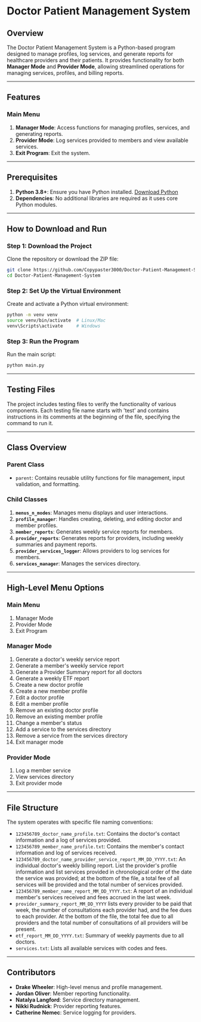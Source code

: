 # Doctor Patient Management System

## Overview
The Doctor Patient Management System is a Python-based program designed to manage profiles, log services, and generate reports for healthcare providers and their patients. It provides functionality for both **Manager Mode** and **Provider Mode**, allowing streamlined operations for managing services, profiles, and billing reports.

---

## Features

### Main Menu
1. **Manager Mode**: Access functions for managing profiles, services, and generating reports.  
2. **Provider Mode**: Log services provided to members and view available services.  
3. **Exit Program**: Exit the system.

---

## Prerequisites

1. **Python 3.8+**: Ensure you have Python installed. [Download Python](https://www.python.org/downloads/)
2. **Dependencies**: No additional libraries are required as it uses core Python modules.

---

## How to Download and Run

### **Step 1: Download the Project**
Clone the repository or download the ZIP file:
```bash
git clone https://github.com/Copypaster3000/Doctor-Patient-Management-System.git
cd Doctor-Patient-Management-System
```

### **Step 2: Set Up the Virtual Environment**
Create and activate a Python virtual environment:
```bash
python -m venv venv
source venv/bin/activate  # Linux/Mac
venv\Scripts\activate     # Windows
```

### **Step 3: Run the Program**
Run the main script:
```bash
python main.py
```

---

## Testing Files
The project includes testing files to verify the functionality of various components. Each testing file name starts with 'test' and contains instructions in its comments at the beginning of the file, specifying the command to run it.

---

## Class Overview

### **Parent Class**
- `parent`: Contains reusable utility functions for file management, input validation, and formatting.

### **Child Classes**
1. **`menus_n_modes`**: Manages menu displays and user interactions.  
2. **`profile_manager`**: Handles creating, deleting, and editing doctor and member profiles.  
3. **`member_reports`**: Generates weekly service reports for members.  
4. **`provider_reports`**: Generates reports for providers, including weekly summaries and payment reports.  
5. **`provider_services_logger`**: Allows providers to log services for members.  
6. **`services_manager`**: Manages the services directory.

---

## High-Level Menu Options

### Main Menu
1) Manager Mode  
2) Provider Mode  
3) Exit Program  

### Manager Mode
1) Generate a doctor's weekly service report  
2) Generate a member's weekly service report  
3) Generate a Provider Summary report for all doctors  
4) Generate a weekly ETF report  
5) Create a new doctor profile  
6) Create a new member profile  
7) Edit a doctor profile  
8) Edit a member profile  
9) Remove an existing doctor profile  
10) Remove an existing member profile  
11) Change a member's status  
12) Add a service to the services directory  
13) Remove a service from the services directory  
14) Exit manager mode  

### Provider Mode
1) Log a member service  
2) View services directory  
3) Exit provider mode  

---

## File Structure
The system operates with specific file naming conventions:
- `123456789_doctor_name_profile.txt`: Contains the doctor's contact information and a log of services provided.
- `123456789_member_name_profile.txt`: Contains the member's contact information and log of services received.
- `123456789_doctor_name_provider_service_report_MM_DD_YYYY.txt`: An individual doctor's weekly billing report. List the provider's profile information and list services provided in chronological order of the date the service was provided; at the bottom of the file, a total fee of all services will be provided and the total number of services provided.
- `123456789_member_name_report_MM_DD_YYYY.txt`: A report of an individual member's services received and fees accrued in the last week.
- `provider_summary_report_MM_DD_YYYY` lists every provider to be paid that week, the number of consultations each provider had, and the fee dues to each provider. At the bottom of the file, the total fee due to all providers and the total number of consultations of all providers will be present.
- `etf_report_MM_DD_YYYY.txt`: Summary of weekly payments due to all doctors.
- `services.txt`: Lists all available services with codes and fees.

---

## Contributors

- **Drake Wheeler**: High-level menus and profile management.  
- **Jordan Oliver**: Member reporting functionality.  
- **Natalya Langford**: Service directory management.  
- **Nikki Rudnick**: Provider reporting features.  
- **Catherine Nemec**: Service logging for providers. 
